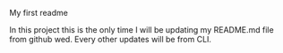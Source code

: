 My first readme

In this project this is the only time I will be updating my README.md file from github wed.
Every other updates will be from CLI.
